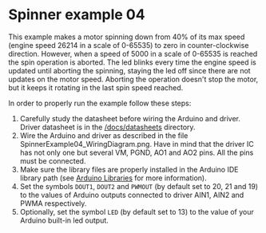 # Spinner example 04
This example makes a motor spinning down from 40% of its max speed (engine speed 26214 in a scale of 0-65535) to zero in counter-clockwise direction. However, when a speed of 5000 in a scale of 0-65535 is reached the spin operation is aborted. The led blinks every time the engine speed is updated until aborting the spinning, staying the led off since there are not updates on the motor speed. Aborting the operation doesn't stop the motor, but it keeps it rotating in the last spin speed reached.

In order to properly run the example follow these steps:
1. Carefully study the datasheet before wiring the Arduino and driver. Driver datasheet is in the [/docs/datasheets](https://github.com/VGavara/ArduinoTB6612FNG/tree/stable/docs/datasheets) directory.
2. Wire the Arduino and driver as described in the file SpinnerExample04_WiringDiagram.png. Have in mind that the driver IC has not only one but several VM, PGND, AO1 and AO2 pins. All the pins must be connected. 
3. Make sure the library files are properly installed in the Arduino IDE library path (see [Arduino Libraries](https://www.arduino.cc/en/Hacking/Libraries) for more information).
4. Set the symbols `DOUT1`, `DOUT2` and `PWMOUT` (by default set to 20, 21 and 19) to the values of Arduino outputs connected to driver AIN1, AIN2 and PWMA respectively.
5. Optionally, set the symbol `LED` (by default set to 13) to the value of your Arduino built-in led output.